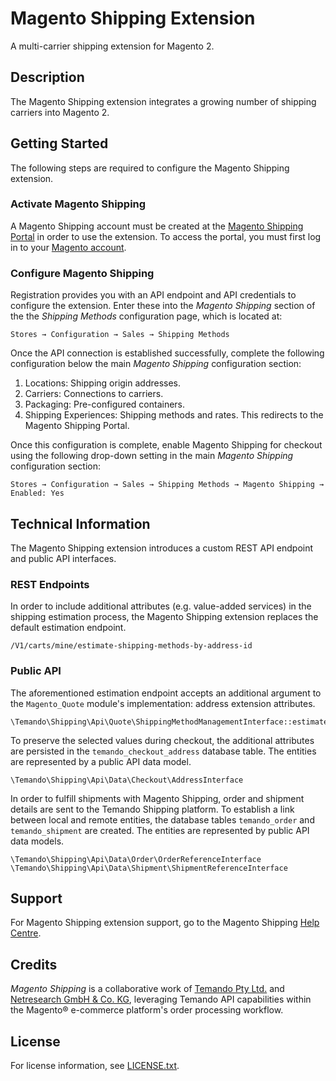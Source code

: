 # Magento Shipping Extension

A multi-carrier shipping extension for Magento 2.

## Description

The Magento Shipping extension integrates a growing number of shipping carriers into Magento 2.

## Getting Started

The following steps are required to configure the Magento Shipping extension.

### Activate Magento Shipping

A Magento Shipping account must be created at the [Magento Shipping Portal](https://shipping.magento.com/) in order to use the extension. To access the portal, you must first log in to your [Magento account](https://account.magento.com).

### Configure Magento Shipping

Registration provides you with an API endpoint and API credentials to configure the extension. Enter these into the _Magento Shipping_ section of the the _Shipping Methods_ configuration page, which is located at:

```
Stores → Configuration → Sales → Shipping Methods
```

Once the API connection is established successfully, complete the following configuration below the main _Magento Shipping_ configuration section:

1. Locations: Shipping origin addresses.
1. Carriers: Connections to carriers.
1. Packaging: Pre-configured containers.
1. Shipping Experiences: Shipping methods and rates. This redirects to the Magento Shipping Portal.

Once this configuration is complete, enable Magento Shipping for checkout using the following drop-down setting in the main _Magento Shipping_ configuration section:

```
Stores → Configuration → Sales → Shipping Methods → Magento Shipping → Enabled: Yes
```

## Technical Information

The Magento Shipping extension introduces a custom REST API endpoint and public API
interfaces.

### REST Endpoints

In order to include additional attributes (e.g. value-added services) in the
shipping estimation process, the Magento Shipping extension replaces the default
estimation endpoint.

```
/V1/carts/mine/estimate-shipping-methods-by-address-id
```

### Public API

The aforementioned estimation endpoint accepts an additional argument to the
`Magento_Quote` module's implementation: address extension attributes.

```
\Temando\Shipping\Api\Quote\ShippingMethodManagementInterface::estimateByAddressId
```

To preserve the selected values during checkout, the additional attributes are
persisted in the `temando_checkout_address` database table. The entities are
represented by a public API data model.

```
\Temando\Shipping\Api\Data\Checkout\AddressInterface
```

In order to fulfill shipments with Magento Shipping, order and shipment details
are sent to the Temando Shipping platform. To establish a link between local and
remote entities, the database tables `temando_order` and `temando_shipment` are
created. The entities are represented by public API data models.

```
\Temando\Shipping\Api\Data\Order\OrderReferenceInterface
\Temando\Shipping\Api\Data\Shipment\ShipmentReferenceInterface
```

## Support

For Magento Shipping extension support, go to the Magento Shipping [Help Centre](https://magentoshipping.temando.com).

## Credits

_Magento Shipping_ is a collaborative work of [Temando Pty Ltd.](http://temando.com) and [Netresearch GmbH & Co. KG](https://www.netresearch.de/), leveraging Temando API capabilities within the Magento® e-commerce platform's order processing workflow.

## License

For license information, see [LICENSE.txt](LICENSE.txt).
